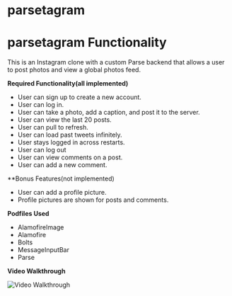 # parsetagram
# parsetagram Functionality

This is an Instagram clone with a custom Parse backend that allows a user to post photos and view a global photos feed.

**Required Functionality(all implemented)**

- User can sign up to create a new account.
- User can log in. 
- User can take a photo, add a caption, and post it to the server. 
- User can view the last 20 posts. 
- User can pull to refresh. 
- User can load past tweets infinitely. 
- User stays logged in across restarts. 
- User can log out
- User can view comments on a post. 
- User can add a new comment.

**Bonus Features(not implemented)

- User can add a profile picture.
- Profile pictures are shown for posts and comments.

**Podfiles Used**

- AlamofireImage 
- Alamofire
- Bolts
- MessageInputBar
- Parse

**Video Walkthrough**

<img src='http://i.imgur.com/link/to/your/gif/file.gif' title='Video Walkthrough' width='' alt='Video Walkthrough' />
